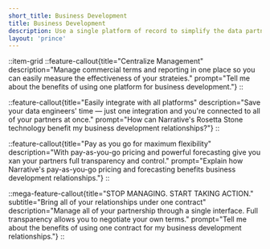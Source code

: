 ```yaml
---
short_title: Business Development
title: Business Development
description: Use a single platform of record to simplify the data partnership lifecycle. No technical expertise required.
layout: 'prince'
---
```


::item-grid
::feature-callout{title="Centralize Management" description="Manage commercial terms and reporting in one place so you can easily measure the effectiveness of your strateies." prompt="Tell me about the benefits of using one platform for business development."}
::

::feature-callout{title="Easily integrate with all platforms" description="Save your data engineers' time — just one integration and you're connected to all of your partners at once." prompt="How can Narrative's Rosetta Stone technology benefit my business development relationships?"}
::

::feature-callout{title="Pay as you go for maximum flexibility" description="With pay-as-you-go pricing and powerful forecasting give you xan your partners full transparency and control." prompt="Explain how Narrative's pay-as-you-go pricing and forecasting benefits business development relationships."}
::

::mega-feature-callout{title="STOP MANAGING. START TAKING ACTION." subtitle="Bring all of your relationships under one contract" description="Manage all of your partnership through a single interface. Full transparency allows you to negotiate your own terms." prompt="Tell me about the benefits of using one contract for my business development relationships."}
::
